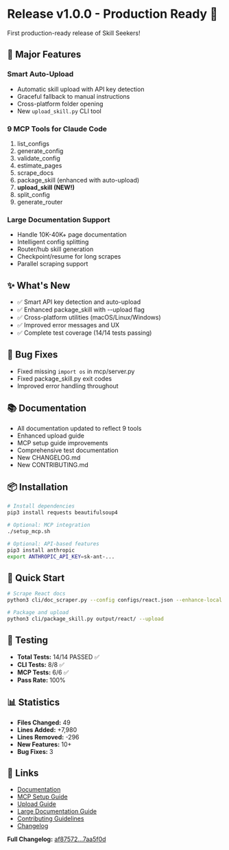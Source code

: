 # Release v1.0.0 - Production Ready 🚀

First production-ready release of Skill Seekers!

## 🎉 Major Features

### Smart Auto-Upload
- Automatic skill upload with API key detection
- Graceful fallback to manual instructions
- Cross-platform folder opening
- New `upload_skill.py` CLI tool

### 9 MCP Tools for Claude Code
1. list_configs
2. generate_config
3. validate_config
4. estimate_pages
5. scrape_docs
6. package_skill (enhanced with auto-upload)
7. **upload_skill (NEW!)**
8. split_config
9. generate_router

### Large Documentation Support
- Handle 10K-40K+ page documentation
- Intelligent config splitting
- Router/hub skill generation
- Checkpoint/resume for long scrapes
- Parallel scraping support

## ✨ What's New

- ✅ Smart API key detection and auto-upload
- ✅ Enhanced package_skill with --upload flag
- ✅ Cross-platform utilities (macOS/Linux/Windows)
- ✅ Improved error messages and UX
- ✅ Complete test coverage (14/14 tests passing)

## 🐛 Bug Fixes

- Fixed missing `import os` in mcp/server.py
- Fixed package_skill.py exit codes
- Improved error handling throughout

## 📚 Documentation

- All documentation updated to reflect 9 tools
- Enhanced upload guide
- MCP setup guide improvements
- Comprehensive test documentation
- New CHANGELOG.md
- New CONTRIBUTING.md

## 📦 Installation

```bash
# Install dependencies
pip3 install requests beautifulsoup4

# Optional: MCP integration
./setup_mcp.sh

# Optional: API-based features
pip3 install anthropic
export ANTHROPIC_API_KEY=sk-ant-...
```

## 🚀 Quick Start

```bash
# Scrape React docs
python3 cli/doc_scraper.py --config configs/react.json --enhance-local

# Package and upload
python3 cli/package_skill.py output/react/ --upload
```

## 🧪 Testing

- **Total Tests:** 14/14 PASSED ✅
- **CLI Tests:** 8/8 ✅
- **MCP Tests:** 6/6 ✅
- **Pass Rate:** 100%

## 📊 Statistics

- **Files Changed:** 49
- **Lines Added:** +7,980
- **Lines Removed:** -296
- **New Features:** 10+
- **Bug Fixes:** 3

## 🔗 Links

- [Documentation](https://github.com/yusufkaraaslan/Skill_Seekers#readme)
- [MCP Setup Guide](docs/MCP_SETUP.md)
- [Upload Guide](docs/UPLOAD_GUIDE.md)
- [Large Documentation Guide](docs/LARGE_DOCUMENTATION.md)
- [Contributing Guidelines](CONTRIBUTING.md)
- [Changelog](CHANGELOG.md)

**Full Changelog:** [af87572...7aa5f0d](https://github.com/yusufkaraaslan/Skill_Seekers/compare/af87572...7aa5f0d)
